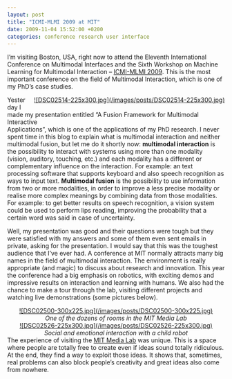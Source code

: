```yaml
---
layout: post
title: "ICMI-MLMI 2009 at MIT"
date: 2009-11-04 15:52:00 +0200
categories: conference research user interface
---
```


I’m visiting Boston, USA, right now to attend the Eleventh International Conference on Multimodal Interfaces and the Sixth Workshop on Machine Learning for Multimodal Interaction – <a href="http://icmi2009.acm.org/">ICMI-MLMI 2009</a>. This is the most important conference on the field of Multimodal Interaction, which is one of my PhD’s case studies.

<div style="clear: both; text-align: center;"><a href="http://69.89.31.239/~hildeber/wp-content/uploads/2009/11/DSC02514.jpg" style="clear: right; float: right; margin-bottom: 1em; margin-left: 1em;">![DSC02514-225x300.jpg](/images/posts/DSC02514-225x300.jpg)</a></div>
Yesterday I made my presentation entitled “A Fusion Framework for Multimodal Interactive<br/>Applications”, which is one of the applications of my PhD research. I never spent time in this blog to explain what is multimodal interaction and neither multimodal fusion, but let me do it shortly now: <b>multimodal interaction</b> is the possibility to interact with systems using more than one modality (vision, auditory, touching, etc.) and each modality has a different or complementary influence on the interaction. For example: an text processing software that supports keyboard and also speech recognition as ways to input text. <b>Multimodal fusion</b> is the possibility to use information from two or more modalities, in order to improve a less precise modality or realise more complex meanings by combining data from those modalities. For example: to get better results on speech recognition, a vision system could be used to perform lips reading, improving the probability that a certain word was said in case of uncertainty.

Well, my presentation was good and their questions were tough but they were satisfied with my answers and some of them even sent emails in private, asking for the presentation. I would say that this was the toughest audience that I’ve ever had. A conference at MIT normally attracts many big names in the field of multimodal interaction. The environment is really appropriate (and magic) to discuss about research and innovation. This year the conference had a big emphasis on robotics, with exciting demos and impressive results on interaction and learning with humans. We also had the chance to make a tour through the lab, visiting different projects and watching live demonstrations (some pictures below).

<div style="clear: both; text-align: center;"><a href="http://69.89.31.239/~hildeber/wp-content/uploads/2009/11/DSC02500.jpg" style="margin-left: 1em; margin-right: 1em;">![DSC02500-300x225.jpg](/images/posts/DSC02500-300x225.jpg)</a></div>
<div style="text-align: center;"><i>One of the dozens of rooms in the MIT Media Lab</i></div>


<div style="clear: both; text-align: center;"><a href="http://69.89.31.239/~hildeber/wp-content/uploads/2009/11/DSC02526.jpg" style="margin-left: 1em; margin-right: 1em;">![DSC02526-225x300.jpg](/images/posts/DSC02526-225x300.jpg)</a></div>
<div style="text-align: center;"><i>Social and emotional interaction with a child robot</i></div>
The experience of visiting the <a href="http://www.media.mit.edu/">MIT Media Lab</a> was unique. This is a space where people are totally free to create even if ideas sound totally ridiculous. At the end, they find a way to exploit those ideas. It shows that, sometimes, real problems can also block people’s creativity and great ideas also come from nowhere.
